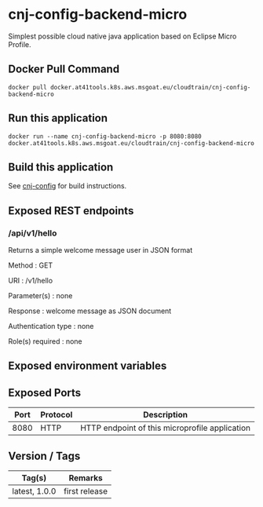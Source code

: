 # cnj-config-backend-micro

Simplest possible cloud native java application based on Eclipse Micro Profile.

## Docker Pull Command
`docker pull docker.at41tools.k8s.aws.msgoat.eu/cloudtrain/cnj-config-backend-micro`

## Run this application 

``` 
docker run --name cnj-config-backend-micro -p 8080:8080 docker.at41tools.k8s.aws.msgoat.eu/cloudtrain/cnj-config-backend-micro
```

## Build this application 

See [cnj-config](../README.md) for build instructions.

## Exposed REST endpoints

### /api/v1/hello

Returns a simple welcome message user in JSON format

Method
: GET

URI
: /v1/hello

Parameter(s)
: none

Response
: welcome message as JSON document

Authentication type
: none

Role(s) required
: none


## Exposed environment variables

## Exposed Ports

| Port | Protocol | Description |
| --- | --- | --- |
| 8080 | HTTP | HTTP endpoint of this microprofile application | 
 
## Version / Tags

| Tag(s) | Remarks |
| --- | --- |
| latest, 1.0.0 | first release |
